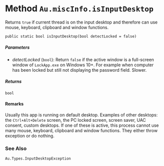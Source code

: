 # Method `Au.miscInfo.isInputDesktop`

Returns `true` if current thread is on the input desktop and therefore can use mouse, keyboard, clipboard and window functions.

```
public static bool isInputDesktop(bool detectLocked = false)
```

##### Parameters

- *detectLocked*  (`bool`):
    Return `false` if the active window is a full-screen window of `LockApp.exe` on Windows 10+. For example when computer has been locked but still not displaying the password field. Slower.

##### Returns

`bool`

#### Remarks

Usually this app is running on default desktop. Examples of other desktops: the `Ctrl+Alt+Delete` screen, the PC locked screen, screen saver, UAC consent, custom desktops. If one of these is active, this process cannot use many mouse, keyboard, clipboard and window functions. They either throw exception or do nothing.

### See Also

`Au.Types.InputDesktopException`